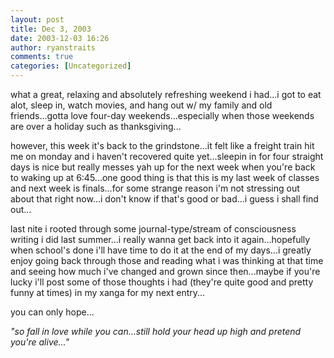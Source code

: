 ```yaml
---
layout: post
title: Dec 3, 2003
date: 2003-12-03 16:26
author: ryanstraits
comments: true
categories: [Uncategorized]
---
```

what a great, relaxing and absolutely refreshing weekend i had...i got to eat alot, sleep in, watch movies, and hang out w/ my family and old friends...gotta love four-day weekends...especially when those weekends are over a holiday such as thanksgiving...

however, this week it's back to the grindstone...it felt like a freight train hit me on monday and i haven't recovered quite yet...sleepin in for four straight days is nice but really messes yah up for the next week when you're back to waking up at 6:45...one good thing is that this is my last week of classes and next week is finals...for some strange reason i'm not stressing out about that right now...i don't know if that's good or bad...i guess i shall find out...

last nite i rooted through some journal-type/stream of consciousness writing i did last summer...i really wanna get back into it again...hopefully when school's done i'll have time to do it at the end of my days...i greatly enjoy going back through those and reading what i was thinking at that time and seeing how much i've changed and grown since then...maybe if you're lucky i'll post some of those thoughts i had (they're quite good and pretty funny at times) in my xanga for my next entry...

you can only hope...

<em>"so fall in love while you can...still hold your head up high and pretend you're alive..."</em>
